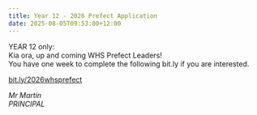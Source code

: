 ```yaml
---
title: Year 12 - 2026 Prefect Application
date: 2025-08-05T09:53:00+12:00
---
```

YEAR 12 only:  
Kia ora, up and coming WHS Prefect Leaders!  
You have one week to complete the following bit.ly if you are interested.  

[bit.ly/2026whsprefect](https://docs.google.com/forms/d/e/1FAIpQLSemxAVH8uT4xxks5ofj_qLH9VsXQ1rZLZVm8sDFM2rASxwv-w/viewform)

*Mr Martin\
PRINCIPAL*
